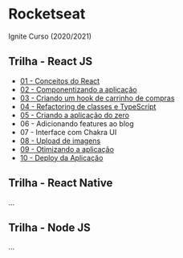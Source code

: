 # Rocketseat

Ignite Curso (2020/2021)

## Trilha - React JS

* [01 - Conceitos do React](https://github.com/gedsonmarcelino/rocketseat/tree/reactjs/01-conceitos-react)
* [02 - Componentizando a aplicação](https://github.com/gedsonmarcelino/rocketseat/tree/reactjs/02-componentizando-a-aplicacao)
* [03 - Criando um hook de carrinho de compras](https://github.com/gedsonmarcelino/rocketseat/tree/reactjs/03-criando-carrinho-de-compras)
* [04 - Refactoring de classes e TypeScript](https://github.com/gedsonmarcelino/rocketseat/tree/reactjs/04-refactoring-classes-typescript)
* [05 - Criando a aplicação do zero](https://github.com/gedsonmarcelino/rocketseat/tree/reactjs/05-criando-aplicacao-zero)
* 06 - Adicionando features ao blog
* 07 - Interface com Chakra UI
* [08 - Upload de imagens](https://github.com/gedsonmarcelino/rocketseat/tree/reactjs/08-upload-de-imagens)
* [09 - Otimizando a aplicação](https://github.com/gedsonmarcelino/rocketseat/tree/reactjs/09-otimizando-a-aplicacao)
* [10 - Deploy da Aplicação](https://github.com/gedsonmarcelino/rocketseat/tree/reactjs/10-deploy-aplicacao)


## Trilha - React Native
...

## Trilha - Node JS
...